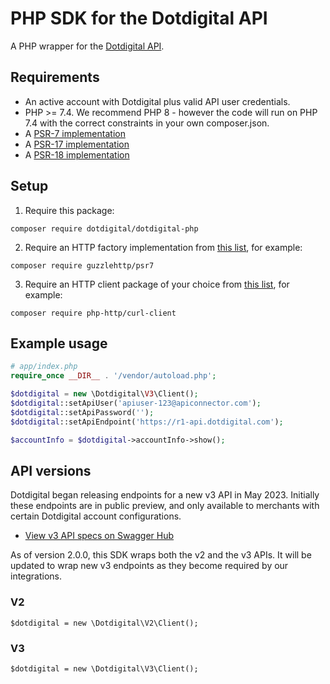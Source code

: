 # PHP SDK for the Dotdigital API

A PHP wrapper for the [Dotdigital API](https://developer.dotdigital.com/docs/getting-started-with-the-api).

## Requirements

* An active account with Dotdigital plus valid API user credentials.
* PHP >= 7.4. We recommend PHP 8 - however the code will run on PHP 7.4 with the correct constraints in your own composer.json.
* A [PSR-7 implementation](https://packagist.org/providers/psr/http-message-implementation)
* A [PSR-17 implementation](https://packagist.org/providers/psr/http-factory-implementation)
* A [PSR-18 implementation](https://packagist.org/providers/psr/http-client-implementation)

## Setup

1. Require this package:
```
composer require dotdigital/dotdigital-php
```
2. Require an HTTP factory implementation from [this list](https://packagist.org/providers/psr/http-factory-implementation), for example:
```
composer require guzzlehttp/psr7
```
3. Require an HTTP client package of your choice from [this list](https://packagist.org/providers/php-http/client-implementation), for example:
```
composer require php-http/curl-client
```

## Example usage

```php
# app/index.php
require_once __DIR__ . '/vendor/autoload.php';

$dotdigital = new \Dotdigital\V3\Client();
$dotdigital::setApiUser('apiuser-123@apiconnector.com');
$dotdigital::setApiPassword('');
$dotdigital::setApiEndpoint('https://r1-api.dotdigital.com');

$accountInfo = $dotdigital->accountInfo->show();
```

## API versions

Dotdigital began releasing endpoints for a new v3 API in May 2023. Initially these endpoints are in public preview, and only available
to merchants with certain Dotdigital account configurations.

- [View v3 API specs on Swagger Hub](https://app.swaggerhub.com/search?owner=Dotdigital)

As of version 2.0.0, this SDK wraps both the v2 and the v3 APIs. It will be updated to wrap new v3 endpoints as they become required by our integrations.

### V2
```
$dotdigital = new \Dotdigital\V2\Client();
```

### V3
```
$dotdigital = new \Dotdigital\V3\Client();
```

